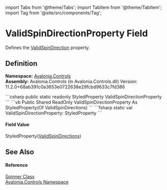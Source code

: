 import Tabs from '@theme/Tabs'; 
import TabItem from '@theme/TabItem'; 
import Tag from '@site/src/components/Tag'; 

# ValidSpinDirectionProperty Field


Defines the <a href="P_Avalonia_Controls_Spinner_ValidSpinDirection">ValidSpinDirection</a> property.



## Definition
**Namespace:** <a href="N_Avalonia_Controls">Avalonia.Controls</a>  
**Assembly:** Avalonia.Controls (in Avalonia.Controls.dll) Version: 11.2.0+68ab391c0a3653e0722638e29fcbd9633c7fd386

<Tabs groupId="api-code-preview">
<TabItem value="csharp" label="C#">
```csharp
public static readonly StyledProperty<ValidSpinDirections> ValidSpinDirectionProperty
```
</TabItem>
<TabItem value="vb" label="VB">
```vb
Public Shared ReadOnly ValidSpinDirectionProperty As StyledProperty(Of ValidSpinDirections)
```
</TabItem>
<TabItem value="fsharp" label="F#">
```fsharp
static val ValidSpinDirectionProperty: StyledProperty<ValidSpinDirections>
```
</TabItem>
</Tabs>



#### Field Value
StyledProperty(<a href="T_Avalonia_Controls_ValidSpinDirections">ValidSpinDirections</a>)

## See Also


#### Reference
<a href="T_Avalonia_Controls_Spinner">Spinner Class</a>  
<a href="N_Avalonia_Controls">Avalonia.Controls Namespace</a>  

